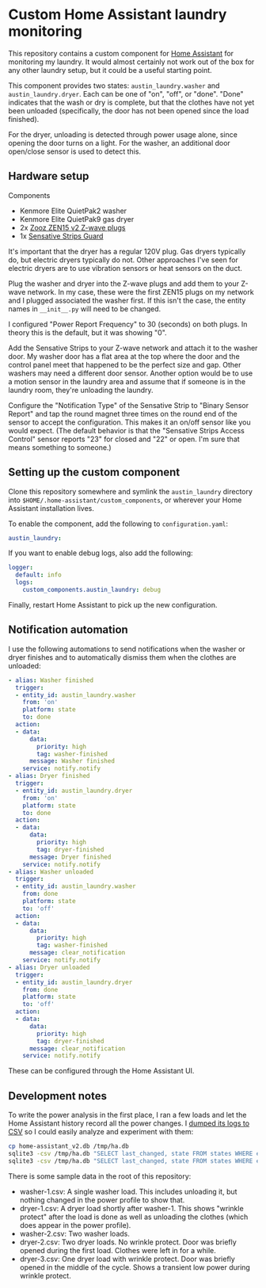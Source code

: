 Custom Home Assistant laundry monitoring
========================================

This repository contains a custom component for [Home
Assistant](https://www.home-assistant.io/) for monitoring my laundry.
It would almost certainly not work out of the box for any other
laundry setup, but it could be a useful starting point.

This component provides two states: `austin_laundry.washer` and
`austin_laundry.dryer`. Each can be one of "on", "off", or "done".
"Done" indicates that the wash or dry is complete, but that the
clothes have not yet been unloaded (specifically, the door has not
been opened since the load finished).

For the dryer, unloading is detected through power usage alone, since
opening the door turns on a light. For the washer, an additional door
open/close sensor is used to detect this.

Hardware setup
--------------

Components
- Kenmore Elite QuietPak2 washer
- Kenmore Elite QuietPak9 gas dryer
- 2x [Zooz ZEN15 v2 Z-wave plugs](https://www.getzooz.com/zooz-zen15-power-switch.html)
- 1x [Sensative Strips Guard](https://sensative.com/sensors/strips-zwave/guard/)

It's important that the dryer has a regular 120V plug. Gas dryers
typically do, but electric dryers typically do not. Other approaches
I've seen for electric dryers are to use vibration sensors or heat
sensors on the duct.

Plug the washer and dryer into the Z-wave plugs and add them to your
Z-wave network. In my case, these were the first ZEN15 plugs on my
network and I plugged associated the washer first. If this isn't the
case, the entity names in `__init__.py` will need to be changed.

I configured "Power Report Frequency" to 30 (seconds) on both plugs.
In theory this is the default, but it was showing "0".

Add the Sensative Strips to your Z-wave network and attach it to the
washer door. My washer door has a flat area at the top where the door
and the control panel meet that happened to be the perfect size and
gap. Other washers may need a different door sensor. Another option
would be to use a motion sensor in the laundry area and assume that if
someone is in the laundry room, they're unloading the laundry.

Configure the "Notification Type" of the Sensative Strip to "Binary
Sensor Report" and tap the round magnet three times on the round end
of the sensor to accept the configuration. This makes it an on/off
sensor like you would expect. (The default behavior is that the
"Sensative Strips Access Control" sensor reports "23" for closed and
"22" or open. I'm sure that means something to someone.)

Setting up the custom component
-------------------------------

Clone this repository somewhere and symlink the `austin_laundry`
directory into `$HOME/.home-assistant/custom_components`, or wherever
your Home Assistant installation lives.

To enable the component, add the following to `configuration.yaml`:

```yaml
austin_laundry:
```

If you want to enable debug logs, also add the following:

```yaml
logger:
  default: info
  logs:
    custom_components.austin_laundry: debug
```

Finally, restart Home Assistant to pick up the new configuration.

Notification automation
-----------------------

I use the following automations to send notifications when the washer
or dryer finishes and to automatically dismiss them when the clothes
are unloaded:

```yaml
- alias: Washer finished
  trigger:
  - entity_id: austin_laundry.washer
    from: 'on'
    platform: state
    to: done
  action:
  - data:
      data:
        priority: high
        tag: washer-finished
      message: Washer finished
    service: notify.notify
- alias: Dryer finished
  trigger:
  - entity_id: austin_laundry.dryer
    from: 'on'
    platform: state
    to: done
  action:
  - data:
      data:
        priority: high
        tag: dryer-finished
      message: Dryer finished
    service: notify.notify
- alias: Washer unloaded
  trigger:
  - entity_id: austin_laundry.washer
    from: done
    platform: state
    to: 'off'
  action:
  - data:
      data:
        priority: high
        tag: washer-finished
      message: clear_notification
    service: notify.notify
- alias: Dryer unloaded
  trigger:
  - entity_id: austin_laundry.dryer
    from: done
    platform: state
    to: 'off'
  action:
  - data:
      data:
        priority: high
        tag: dryer-finished
      message: clear_notification
    service: notify.notify
```

These can be configured through the Home Assistant UI.

Development notes
-----------------

To write the power analysis in the first place, I ran a few loads and
let the Home Assistant history record all the power changes. I [dumped
its logs to
CSV](https://www.home-assistant.io/blog/2016/07/19/visualizing-your-iot-data/)
so I could easily analyze and experiment with them:

```sh
cp home-assistant_v2.db /tmp/ha.db
sqlite3 -csv /tmp/ha.db "SELECT last_changed, state FROM states WHERE entity_id = 'sensor.zooz_zen15_power_switch_power' AND last_changed BETWEEN '2020-03-28 22:00:00' AND '2020-03-29 00:30:30'" > washer.csv
sqlite3 -csv /tmp/ha.db "SELECT last_changed, state FROM states WHERE entity_id = 'sensor.zooz_zen15_power_switch_power_2' AND last_changed BETWEEN '2020-03-28 23:30:00' AND '2020-03-29 02:30:30'" > dryer.csv
```

There is some sample data in the root of this repository:

- washer-1.csv: A single washer load. This includes unloading it, but
  nothing changed in the power profile to show that.
- dryer-1.csv: A dryer load shortly after washer-1. This shows
  "wrinkle protect" after the load is done as well as unloading the
  clothes (which does appear in the power profile).
- washer-2.csv: Two washer loads.
- dryer-2.csv: Two dryer loads. No wrinkle protect. Door was briefly
  opened during the first load. Clothes were left in for a while.
- dryer-3.csv: One dryer load with wrinkle protect. Door was briefly
  opened in the middle of the cycle. Shows a transient low power
  during wrinkle protect.
